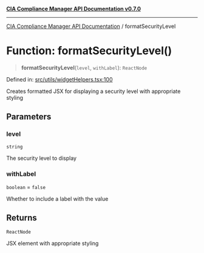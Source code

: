 [**CIA Compliance Manager API Documentation v0.7.0**](../README.md)

***

[CIA Compliance Manager API Documentation](../globals.md) / formatSecurityLevel

# Function: formatSecurityLevel()

> **formatSecurityLevel**(`level`, `withLabel`): `ReactNode`

Defined in: [src/utils/widgetHelpers.tsx:100](https://github.com/Hack23/cia-compliance-manager/blob/main/src/utils/widgetHelpers.tsx#L100)

Creates formatted JSX for displaying a security level with appropriate styling

## Parameters

### level

`string`

The security level to display

### withLabel

`boolean` = `false`

Whether to include a label with the value

## Returns

`ReactNode`

JSX element with appropriate styling
